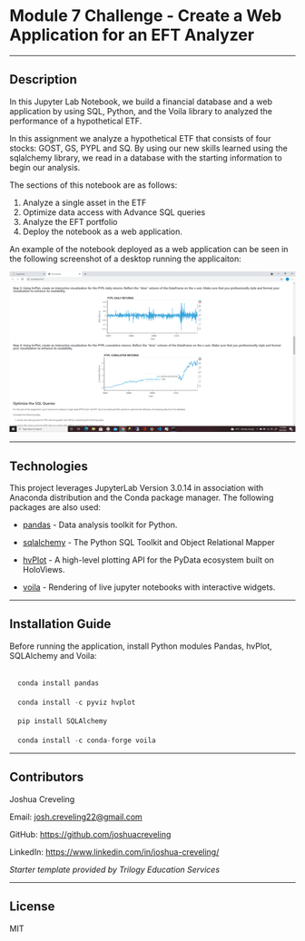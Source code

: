 # Module 7 Challenge - Create a Web Application for an EFT Analyzer

---

## Description

In this Jupyter Lab Notebook, we build a financial database and a web application by using SQL, Python, and the Voila library to analyzed the performance of a hypothetical ETF.  

In this assignment we analyze a hypothetical ETF that consists of four stocks: GOST, GS, PYPL and SQ.  By using our new skills learned using the sqlalchemy library, we read in a database with the starting information to begin our analysis. 

The sections of this notebook are as follows: 

1. Analyze a single asset in the ETF
2. Optimize data access with Advance SQL queries
3. Analyze the EFT portfolio
4. Deploy the notebook as a web application.

An example of the notebook deployed as a web application can be seen in the following screenshot of a desktop running the applicaiton: 

![Voila_Web_Application](./Images/Voila_Web_Application.PNG)

---

## Technologies

This project leverages JupyterLab Version 3.0.14 in association with Anaconda distribution and the Conda package manager.  The following packages are also used: 

* [pandas](https://github.com/pandas-dev/pandas) - Data analysis toolkit for Python.

* [sqlalchemy](https://github.com/sqlalchemy/sqlalchemy) - The Python SQL Toolkit and Object Relational Mapper

* [hvPlot](https://github.com/holoviz/hvplot) - A high-level plotting API for the PyData ecosystem built on HoloViews.

* [voila](https://github.com/voila-dashboards/voila) - Rendering of live jupyter notebooks with interactive widgets.

---

## Installation Guide

Before running the application, install Python modules Pandas, hvPlot, SQLAlchemy and Voila:

```python

  conda install pandas

  conda install -c pyviz hvplot

  pip install SQLAlchemy

  conda install -c conda-forge voila
```
---

## Contributors

Joshua Creveling

Email: josh.creveling22@gmail.com

GitHub: https://github.com/joshuacreveling

LinkedIn: https://www.linkedin.com/in/joshua-creveling/

*Starter template provided by Trilogy Education Services*

---

## License

MIT

